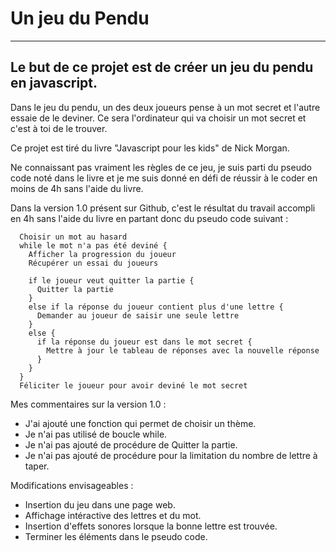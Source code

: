 # Un jeu du Pendu
___

## Le but de ce projet est de créer un jeu du pendu en javascript.

Dans le jeu du pendu, un des deux joueurs pense à un mot secret et l'autre essaie de le deviner.
Ce sera l'ordinateur qui va choisir un mot secret et c'est à toi de le trouver.

Ce projet est tiré du livre "Javascript pour les kids" de Nick Morgan.

Ne connaissant pas vraiment les règles de ce jeu, je suis parti du pseudo code noté dans le livre et je me suis donné en défi de réussir à le coder en moins de 4h sans l'aide du livre.

Dans la version 1.0 présent sur Github, c'est le résultat du travail accompli en 4h sans l'aide du livre en partant donc du pseudo code suivant :

```
  Choisir un mot au hasard
  while le mot n'a pas été deviné {
    Afficher la progression du joueur
    Récupérer un essai du joueurs

    if le joueur veut quitter la partie {
      Quitter la partie
    }
    else if la réponse du joueur contient plus d'une lettre {
      Demander au joueur de saisir une seule lettre
    }
    else {
      if la réponse du joueur est dans le mot secret {
        Mettre à jour le tableau de réponses avec la nouvelle réponse
      }
    }
  }
  Féliciter le joueur pour avoir deviné le mot secret
```

Mes commentaires sur la version 1.0 :
  - J'ai ajouté une fonction qui permet de choisir un thème.
  - Je n'ai pas utilisé de boucle while.
  - Je n'ai pas ajouté de procédure de Quitter la partie.
  - Je n'ai pas ajouté de procédure pour la limitation du nombre de lettre à taper.

Modifications envisageables :
  - Insertion du jeu dans une page web.
  - Affichage intéractive des lettres et du mot.
  - Insertion d'effets sonores lorsque la bonne lettre est trouvée.
  - Terminer les éléments dans le pseudo code.

